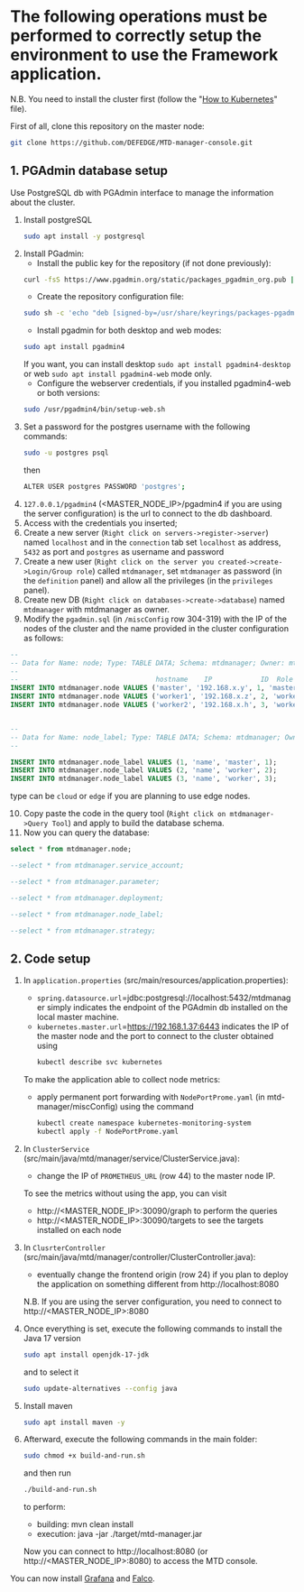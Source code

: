 # The following operations must be performed to correctly setup the environment to use the Framework application. 
N.B. You need to install the cluster first (follow the "[How to Kubernetes](How_to_kubernetes.md)" file).

First of all, clone this repository on the master node:
```sh	
git clone https://github.com/DEFEDGE/MTD-manager-console.git
```

## 1. PGAdmin database setup

Use PostgreSQL db with PGAdmin interface to manage the information about the cluster.
1. Install postgreSQL
	```sh	
 	sudo apt install -y postgresql
 	```
2. Install PGadmin:
	- Install the public key for the repository (if not done previously):
	```sh	
 	curl -fsS https://www.pgadmin.org/static/packages_pgadmin_org.pub | sudo gpg --dearmor -o /usr/share/keyrings/packages-pgadmin-org.gpg
 	```
 	- Create the repository configuration file:
	```sh
	sudo sh -c 'echo "deb [signed-by=/usr/share/keyrings/packages-pgadmin-org.gpg] https://ftp.postgresql.org/pub/pgadmin/pgadmin4/apt/$(lsb_release -cs) pgadmin4 main" > /etc/apt/sources.list.d/pgadmin4.list && apt update'
 	```
	- Install pgadmin for both desktop and web modes:
	```sh
 	sudo apt install pgadmin4
 	```
	If you want, you can install desktop `sudo apt install pgadmin4-desktop` or web `sudo apt install pgadmin4-web` mode only.
	- Configure the webserver credentials, if you installed pgadmin4-web or both versions:
	```sh
	sudo /usr/pgadmin4/bin/setup-web.sh
 	```
3. Set a password for the postgres username with the following commands:
 	```sh
	sudo -u postgres psql
 	```
	then
 	```sh
 	ALTER USER postgres PASSWORD 'postgres';
 	```
4. `127.0.0.1/pgadmin4` (<MASTER_NODE_IP>/pgadmin4 if you are using the server configuration) is the url to connect to the db dashboard.
5. Access with the credentials you inserted;
6. Create a new server (`Right click on servers->register->server`) named `localhost` and in the `connection` tab set `localhost` as address, `5432` as port and `postgres` as username and password
7. Create a new user (`Right click on the server you created->create->Login/Group role`) called `mtdmanager`, set `mtdmanager` as password (in the `definition` panel) and allow all the privileges (in the `privileges` panel).
8. Create new DB (`Right click on databases->create->database`) named `mtdmanager` with mtdmanager as owner.
9. Modify the `pgadmin.sql` (in `/miscConfig` row 304-319) with the IP of the nodes of the cluster and the name provided in the cluster configuration as follows:
```sql
--
-- Data for Name: node; Type: TABLE DATA; Schema: mtdmanager; Owner: mtdmanager
--
--                                  hostname    IP            ID  Role    availab Type
INSERT INTO mtdmanager.node VALUES ('master', '192.168.x.y', 1, 'master', true, 'cloud');
INSERT INTO mtdmanager.node VALUES ('worker1', '192.168.x.z', 2, 'worker', true, 'cloud');
INSERT INTO mtdmanager.node VALUES ('worker2', '192.168.x.h', 3, 'worker', true, 'cloud');


--
-- Data for Name: node_label; Type: TABLE DATA; Schema: mtdmanager; Owner: mtdmanager
--

INSERT INTO mtdmanager.node_label VALUES (1, 'name', 'master', 1);
INSERT INTO mtdmanager.node_label VALUES (2, 'name', 'worker', 2);
INSERT INTO mtdmanager.node_label VALUES (3, 'name', 'worker', 3);
```
type can be `cloud` or `edge` if you are planning to use edge nodes.

10. Copy paste the code in the query tool (`Right click on mtdmanager->Query Tool`) and apply to build the database schema.
11. Now you can query the database:
```sql
select * from mtdmanager.node;

--select * from mtdmanager.service_account;

--select * from mtdmanager.parameter;

--select * from mtdmanager.deployment;

--select * from mtdmanager.node_label;

--select * from mtdmanager.strategy;
```

## 2. Code setup
1. In `application.properties` (src/main/resources/application.properties):
  	- `spring.datasource.url`=jdbc:postgresql://localhost:5432/mtdmanager simply indicates the endpoint of the PGAdmin db installed on the local master machine.
  	- `kubernetes.master.url`=https://192.168.1.37:6443 indicates the IP of the master node and the port to connect to the cluster obtained using
      	```sh
      	kubectl describe svc kubernetes
      	```
      
	To make the application able to collect node metrics:
  	- apply permanent port forwarding with `NodePortProme.yaml` (in mtd-manager/miscConfig) using the command
    	```sh
     	kubectl create namespace kubernetes-monitoring-system
    	kubectl apply -f NodePortProme.yaml
    	```
    
3. In `ClusterService` (src/main/java/mtd/manager/service/ClusterService.java):
	- change the IP of `PROMETHEUS_URL` (row 44) to the master node IP.

	To see the metrics without using the app, you can visit 
  	- http://<MASTER_NODE_IP>:30090/graph to perform the queries
  	- http://<MASTER_NODE_IP>:30090/targets to see the targets installed on each node

4. In `ClusrterController` (src/main/java/mtd/manager/controller/ClusterController.java):
  	- eventually change the frontend origin (row 24) if you plan to deploy the application on something different from http://localhost:8080

	N.B. If you are using the server configuration, you need to connect to http://<MASTER_NODE_IP>:8080

5. Once everything is set, execute the following commands to install the Java 17 version
	```sh
	sudo apt install openjdk-17-jdk
	```
	and to select it 
	```sh
	sudo update-alternatives --config java
	```

6. Install maven
	```sh
	sudo apt install maven -y
	```
 
7. Afterward, execute the following commands in the main folder:
	```sh
	sudo chmod +x build-and-run.sh
	```
	and then run
	```sh
	./build-and-run.sh
	```
	to perform:
  	- building: mvn clean install
  	- execution: java -jar ./target/mtd-manager.jar  

	Now you can connect to http://localhost:8080 (or http://<MASTER_NODE_IP>:8080) to access the MTD console.

You can now install [Grafana](Grafana_setup.md) and [Falco](Falco_setup.md).
